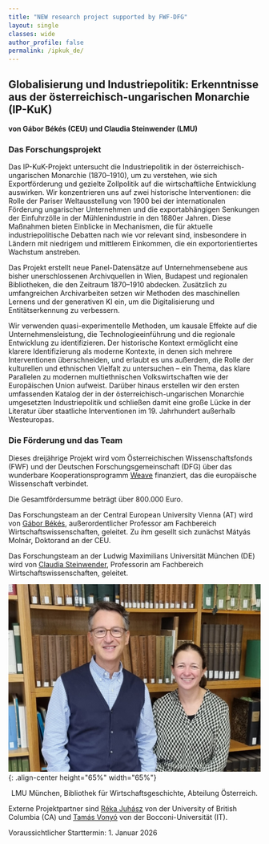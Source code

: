 ```yaml
---
title: "NEW research project supported by FWF-DFG"
layout: single               
classes: wide                
author_profile: false
permalink: /ipkuk_de/
---
```



## Globalisierung und Industriepolitik: Erkenntnisse aus der österreichisch-ungarischen Monarchie (IP-KuK)

**von Gábor Békés (CEU) und Claudia Steinwender (LMU)**
### Das Forschungsprojekt

Das IP-KuK-Projekt untersucht die Industriepolitik in der österreichisch-ungarischen Monarchie (1870–1910), um zu verstehen, wie sich Exportförderung und gezielte Zollpolitik auf die wirtschaftliche Entwicklung auswirken. Wir konzentrieren uns auf zwei historische Interventionen: die Rolle der Pariser Weltausstellung von 1900 bei der internationalen Förderung ungarischer Unternehmen und die exportabhängigen Senkungen der Einfuhrzölle in der Mühlenindustrie in den 1880er Jahren. Diese Maßnahmen bieten Einblicke in Mechanismen, die für aktuelle industriepolitische Debatten nach wie vor relevant sind, insbesondere in Ländern mit niedrigem und mittlerem Einkommen, die ein exportorientiertes Wachstum anstreben.

Das Projekt erstellt neue Panel-Datensätze auf Unternehmensebene aus bisher unerschlossenen Archivquellen in Wien, Budapest und regionalen Bibliotheken, die den Zeitraum 1870–1910 abdecken. Zusätzlich zu umfangreichen Archivarbeiten setzen wir Methoden des maschinellen Lernens und der generativen KI ein, um die Digitalisierung und Entitätserkennung zu verbessern.

Wir verwenden quasi-experimentelle Methoden, um kausale Effekte auf die Unternehmensleistung, die Technologieeinführung und die regionale Entwicklung zu identifizieren. Der historische Kontext ermöglicht eine klarere Identifizierung als moderne Kontexte, in denen sich mehrere Interventionen überschneiden, und erlaubt es uns außerdem, die Rolle der kulturellen und ethnischen Vielfalt zu untersuchen – ein Thema, das klare Parallelen zu modernen multiethnischen Volkswirtschaften wie der Europäischen Union aufweist. Darüber hinaus erstellen wir den ersten umfassenden Katalog der in der österreichisch-ungarischen Monarchie umgesetzten Industriepolitik und schließen damit eine große Lücke in der Literatur über staatliche Interventionen im 19. Jahrhundert außerhalb Westeuropas.

### Die Förderung und das Team

Dieses dreijährige Projekt wird vom Österreichischen Wissenschaftsfonds (FWF) und der Deutschen Forschungsgemeinschaft (DFG) über das wunderbare Kooperationsprogramm [Weave](https://www.fwf.ac.at/en/funding/portfolio/international-collaborations/germany) finanziert, das die europäische Wissenschaft verbindet.

Die Gesamtfördersumme beträgt über 800.000 Euro.

Das Forschungsteam an der Central European University Vienna (AT) wird von [Gábor Békés](https://people.ceu.edu/gabor_bekes), außerordentlicher Professor am Fachbereich Wirtschaftswissenschaften, geleitet. Zu ihm gesellt sich zunächst Mátyás Molnár, Doktorand an der CEU.
 
Das Forschungsteam an der Ludwig Maximilians Universität München (DE) wird von [Claudia Steinwender](https://www.econ.lmu.de/en/persons/contact-page/claudia-steinwender-8e9b8882.html), Professorin am Fachbereich Wirtschaftswissenschaften, geleitet.

![claudia und gabor](/assets/images/claudia-gabor-munich-2025-10.jpg){: .align-center height="65%" width="65%"}
<p style="text-align:center;">LMU München, Bibliothek für Wirtschaftsgeschichte, Abteilung Österreich.

Externe Projektpartner sind [Réka Juhász](https://economics.ubc.ca/profile/reka-juhasz/) von der University of British Columbia (CA) und [Tamás Vonyó](https://sps.unibocconi.eu/people/tamas-vonyo) von der Bocconi-Universität (IT).

Voraussichtlicher Starttermin: 1. Januar 2026
